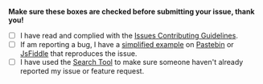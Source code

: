 **Make sure these boxes are checked before submitting your issue, thank you!**

- [ ] I have read and complied with the [Issues Contributing Guidelines](https://github.com/impress/impress.js/blob/master/.github/CONTRIBUTING.md#issues).
- [ ] If am reporting a bug, I have a [simplified example](http://www.sscce.org/) on [Pastebin](https://pastebin.com/) or [JsFiddle](https://jsfiddle.net/) that reproduces the issue.
- [ ] I have used the [Search Tool](https://github.com/impress/impress.js/search) to make sure someone haven't already reported my issue or feature request.
